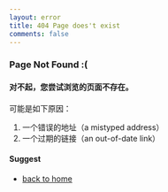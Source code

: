 ```yaml
---
layout: error
title: 404 Page does't exist
comments: false
---
```


### Page Not Found :(

#### 对不起，您尝试浏览的页面不存在。

可能是如下原因：

1. 一个错误的地址（a mistyped address）  
2. 一个过期的链接（an out-of-date link）

#### Suggest 
* [back to home](/)

